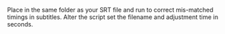 Place in the same folder as your SRT file and run to correct mis-matched timings in subtitles. Alter the script set the filename and adjustment time in seconds.

